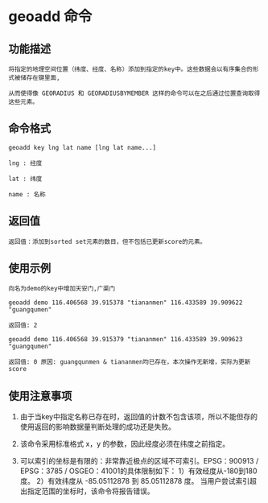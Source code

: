 # geoadd 命令

## 功能描述

	将指定的地理空间位置（纬度、经度、名称）添加到指定的key中。这些数据会以有序集合的形式被储存在键里面,

	从而使得像 GEORADIUS 和 GEORADIUSBYMEMBER 这样的命令可以在之后通过位置查询取得这些元素。

## 命令格式
	geoadd key lng lat name [lng lat name...]

	lng : 经度

	lat : 纬度

	name : 名称


## 返回值
	返回值：添加到sorted set元素的数目，但不包括已更新score的元素。


## 使用示例

	向名为demo的key中增加天安门,广渠门

	geoadd demo 116.406568 39.915378 "tiananmen" 116.433589 39.909622 "guangqumen"

	返回值: 2

	geoadd demo 116.406568 39.915379 "tiananmen" 116.433589 39.909623 "guangqumen"

	返回值: 0 原因: guangqunmen & tiananmen均已存在，本次操作无新增，实际为更新score

## 使用注意事项

1. 由于当key中指定名称已存在时，返回值的计数不包含该项，所以不能但存的使用返回的影响数据量判断处理的成功还是失败。

2. 该命令采用标准格式 x，y 的参数，因此经度必须在纬度之前指定。

3. 可以索引的坐标是有限的：非常靠近极点的区域不可索引。EPSG：900913 / EPSG：3785 / OSGEO：41001的具体限制如下：
	1）有效经度从-180到180度。
	2）有效纬度从 -85.05112878 到 85.05112878 度。
当用户尝试索引超出指定范围的坐标时，该命令将报告错误。
